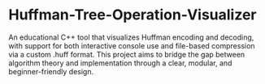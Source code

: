 # Huffman-Tree-Operation-Visualizer
An educational C++ tool that visualizes Huffman encoding and decoding, with support for both interactive console use and file-based compression via a custom .huff format. This project aims to bridge the gap between algorithm theory and implementation through a clear, modular, and beginner-friendly design.
